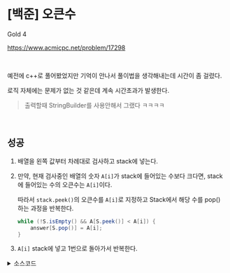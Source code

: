 # [백준] 오큰수

Gold 4

https://www.acmicpc.net/problem/17298

<br>

예전에 c++로 풀어봤었지만 기억이 안나서 풀이법을 생각해내는데 시간이 좀 걸렸다.

로직 자체에는 문제가 없는 것 같은데 계속 시간초과가 발생한다.

> 출력할때 StringBuilder를 사용안해서 그랬다 ㅋㅋㅋㅋ

<br>

## 성공

1. 배열을 왼쪽 값부터 차례대로 검사하고 stack에 넣는다.

2. 만약, 현재 검사중인 배열의 숫자 `A[i]`가 stack에 들어있는 수보다 크다면, stack에 들어있는 수의 오큰수는 `A[i]`이다.
    
    따라서 `stack.peek()`의 오큰수를 `A[i]`로 지정하고 Stack에서 해당 수를 pop() 하는 과정을 반복한다.

    ```java
    while (!S.isEmpty() && A[S.peek()] < A[i]) {
        answer[S.pop()] = A[i];
    }
    ```

3. `A[i]` stack에 넣고 1번으로 돌아가서 반복한다.

<details><summary>소스코드</summary>

```java
import java.io.*;
import java.util.*;

class Main {

    int N;
    int[] A;
    int[] NGE;

    void solution() throws Exception {
        BufferedReader br = new BufferedReader(new InputStreamReader(System.in));

        N = Integer.parseInt(br.readLine());
        A = Arrays.stream(br.readLine().split(" ")).mapToInt(Integer::parseInt).toArray();
        NGE = new int[N];

        Stack<Integer> S = new Stack<>();
        S.add(0);
        for (int i = 1; i < N; i++) {
            while (!S.isEmpty() && A[S.peek()] < A[i])
                NGE[S.pop()] = A[i];
            S.add(i);
        }
        while(!S.isEmpty()) 
            NGE[S.pop()] = -1;

        StringBuilder sb = new StringBuilder();
        for (int i = 0; i < N; i++) 
            sb.append(NGE[i]).append(" ");
        System.out.println(sb.toString());

        br.close();
    }

    public static void main(String[] args) throws Exception {
        new Main().solution();
    }
}
```

</details>